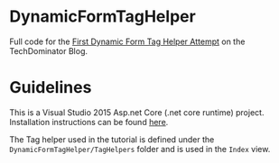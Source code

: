 # DynamicFormTagHelper
  
Full code for the [First Dynamic Form Tag Helper Attempt](http://blog.techdominator.com/article/first-dynamic-form-tag-helper-attempt.html) on the TechDominator Blog.

# Guidelines
This is a Visual Studio 2015 Asp.net Core (.net core runtime) project. Installation instructions can be found [here](https://docs.microsoft.com/en-us/aspnet/core/tutorials/first-mvc-app/start-mvc).

The Tag helper used in the tutorial is defined under the `DynamicFormTagHelper/TagHelpers` folder and is used in the `Index` view.